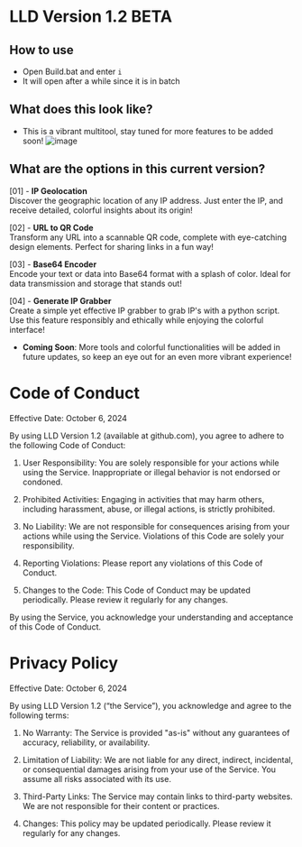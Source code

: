 # LLD Version 1.2 BETA

## How to use
* Open Build.bat and enter `i`
* It will open after a while since it is in batch
## What does this look like?
* This is a vibrant multitool, stay tuned for more features to be added soon!
![image](https://github.com/user-attachments/assets/4f842c8b-9752-4bf3-9eb1-051c42165b44)

## What are the options in this current version? 
[01] - **IP Geolocation**  
  Discover the geographic location of any IP address. Just enter the IP, and receive detailed, colorful insights about its origin!

[02] - **URL to QR Code**  
  Transform any URL into a scannable QR code, complete with eye-catching design elements. Perfect for sharing links in a fun way!

[03] - **Base64 Encoder**  
  Encode your text or data into Base64 format with a splash of color. Ideal for data transmission and storage that stands out!

[04] - **Generate IP Grabber**  
  Create a simple yet effective IP grabber to grab IP's with a python script. Use this feature responsibly and ethically while enjoying the colorful interface!

* **Coming Soon**: More tools and colorful functionalities will be added in future updates, so keep an eye out for an even more vibrant experience!

# Code of Conduct

Effective Date: October 6, 2024

By using LLD Version 1.2 (available at github.com), you agree to adhere to the following Code of Conduct:

1. User Responsibility: You are solely responsible for your actions while using the Service. Inappropriate or illegal behavior is not endorsed or condoned.

2. Prohibited Activities: Engaging in activities that may harm others, including harassment, abuse, or illegal actions, is strictly prohibited.

3. No Liability: We are not responsible for consequences arising from your actions while using the Service. Violations of this Code are solely your responsibility.

4. Reporting Violations: Please report any violations of this Code of Conduct.

5. Changes to the Code: This Code of Conduct may be updated periodically. Please review it regularly for any changes.

By using the Service, you acknowledge your understanding and acceptance of this Code of Conduct.

# Privacy Policy

Effective Date: October 6, 2024

By using LLD Version 1.2 (“the Service”), you acknowledge and agree to the following terms:

1. No Warranty: The Service is provided "as-is" without any guarantees of accuracy, reliability, or availability.
   
2. Limitation of Liability: We are not liable for any direct, indirect, incidental, or consequential damages arising from your use of the Service. You assume all risks associated with its use.

3. Third-Party Links: The Service may contain links to third-party websites. We are not responsible for their content or practices.

4. Changes: This policy may be updated periodically. Please review it regularly for any changes.

